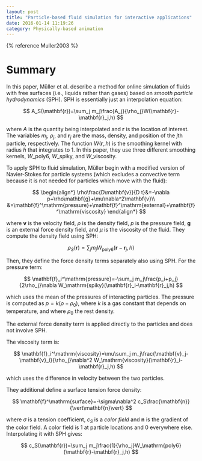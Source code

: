 ```yaml
---
layout: post
title: "Particle-based fluid simulation for interactive applications"
date: 2016-01-14 11:19:26
category: Physically-based animation
---
```


{% reference Muller2003 %}

# Summary

In this paper, Müller et al. describe a method for online simulation of fluids with free surfaces (i.e., liquids rather than gases) based on *smooth particle hydrodynamics* (SPH). SPH is essentially just an interpolation equation:

$$
A_S(\mathbf{r})=\sum_j m_j\frac{A_j}{\rho_j}W(\mathbf{r}-\mathbf{r}_j,h)
$$

where $A$ is the quantity being interpolated and $\mathbf{r}$ is the location of interest. The variables $m_j$, $\rho_j$, and $\mathbf{r}_j$ are the mass, density, and position of the $j$th particle, respectively. The function $W(\mathbf{r},h)$ is the smoothing kernel with radius $h$ that integrates to 1. In this paper, they use three different smoothing kernels, $W\_\mathrm{poly6}$, $W\_\mathrm{spiky}$, and $W\_\mathrm{viscosity}$.

To apply SPH to fluid simulation, Müller begin with a modified version of Navier-Stokes for particle systems (which excludes a convective term because it is not needed for particles which move with the fluid):

$$
\begin{align*}
\rho\frac{D\mathbf{v}}{D t}&=-\nabla p+\rho\mathbf{g}+\mu\nabla^2\mathbf{v}\\
&=\mathbf{f}^\mathrm{pressure}+\mathbf{f}^\mathrm{external}+\mathbf{f}^\mathrm{viscosity}
\end{align*}
$$

where $\mathbf{v}$ is the velocity field, $\rho$ is the density field, $p$ is the pressure field, $\mathbf{g}$ is an external force density field, and $\mu$ is the viscosity of the fluid. They compute the density field using SPH:

$$
\rho_S(\mathbf{r})=\sum_j m_j W_\mathrm{poly6}(\mathbf{r}-\mathbf{r}_j,h)
$$

Then, they define the force density terms separately also using SPH. For the pressure term:

$$
\mathbf{f}_i^\mathrm{pressure}=-\sum_j m_j\frac{p_i+p_j}{2\rho_j}\nabla W_\mathrm{spiky}(\mathbf{r}_i-\mathbf{r}_j,h)
$$

which uses the mean of the pressures of interacting particles. The pressure is computed as $p=k(\rho-\rho_0)$, where $k$ is a gas constant that depends on temperature, and where $\rho_0$ the rest density.

The external force density term is applied directly to the particles and does not involve SPH.

The viscosity term is:

$$
\mathbf{f}_i^\mathrm{viscosity}=\mu\sum_j m_j\frac{\mathbf{v}_j-\mathbf{v}_i}{\rho_j}\nabla^2 W_\mathrm{viscosity}(\mathbf{r}_i-\mathbf{r}_j,h)
$$

which uses the difference in velocity between the two particles.

They additional define a surface tension force density:

$$
\mathbf{f}^\mathrm{surface}=-\sigma\nabla^2 c_S\frac{\mathbf{n}}{\vert\mathbf{n}\vert}
$$

where $\sigma$ is a tension coefficient, $c_S$ is a *color field* and $\mathbf{n}$ is the gradient of the color field. A color field is 1 at particle locations and 0 everywhere else. Interpolating it with SPH gives:

$$
c_S(\mathbf{r})=\sum_j m_j\frac{1}{\rho_j}W_\mathrm{poly6}(\mathbf{r}-\mathbf{r}_j,h)
$$
